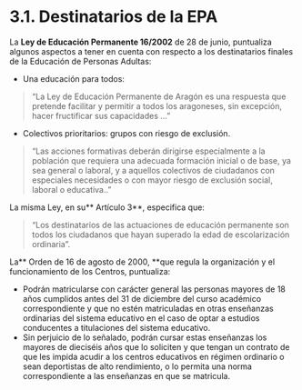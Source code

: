 # 3.1. Destinatarios de la EPA

La **Ley de Educación Permanente 16/2002** de 28 de junio, puntualiza algunos aspectos a tener en cuenta con respecto a los destinatarios finales de la Educación de Personas Adultas:

* Una educación para todos:

> “La Ley de Educación Permanente de Aragón es una respuesta que pretende facilitar y permitir a todos los aragoneses, sin excepción, hacer fructificar sus capacidades ...”

* Colectivos prioritarios: grupos con riesgo de exclusión.

> “Las acciones formativas deberán dirigirse especialmente a la población que requiera una adecuada formación inicial o de base, ya sea general o laboral, y a aquellos colectivos de ciudadanos con especiales necesidades o con mayor riesgo de exclusión social, laboral o educativa..”

La misma Ley, en su** Artículo 3**, especifica que:

> “Los destinatarios de las actuaciones de educación permanente son todos los ciudadanos que hayan superado la edad de escolarización ordinaria”.

La** Orden de 16 de agosto de 2000, **que regula la organización y el funcionamiento de los Centros, puntualiza:

* Podrán matricularse con carácter general las personas mayores de 18 años cumplidos antes del 31 de diciembre del curso académico correspondiente y que no estén matriculadas en otras enseñanzas ordinarias del sistema educativo en el caso de optar a estudios conducentes a titulaciones del sistema educativo.
* Sin perjuicio de lo señalado, podrán cursar estas enseñanzas los mayores de dieciséis años que lo soliciten y que tengan un contrato de que les impida acudir a los centros educativos en régimen ordinario o sean deportistas de alto rendimiento, o lo permita una norma correspondiente a las enseñanzas en que se matricula.




